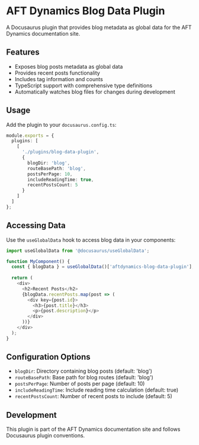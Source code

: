 # AFT Dynamics Blog Data Plugin

A Docusaurus plugin that provides blog metadata as global data for the AFT Dynamics documentation site.

## Features

- Exposes blog posts metadata as global data
- Provides recent posts functionality
- Includes tag information and counts
- TypeScript support with comprehensive type definitions
- Automatically watches blog files for changes during development

## Usage

Add the plugin to your `docusaurus.config.ts`:

```typescript
module.exports = {
  plugins: [
    [
      './plugins/blog-data-plugin',
      {
        blogDir: 'blog',
        routeBasePath: 'blog',
        postsPerPage: 10,
        includeReadingTime: true,
        recentPostsCount: 5
      }
    ]
  ]
};
```

## Accessing Data

Use the `useGlobalData` hook to access blog data in your components:

```typescript
import useGlobalData from '@docusaurus/useGlobalData';

function MyComponent() {
  const { blogData } = useGlobalData()['aftdynamics-blog-data-plugin'];
  
  return (
    <div>
      <h2>Recent Posts</h2>
      {blogData.recentPosts.map(post => (
        <div key={post.id}>
          <h3>{post.title}</h3>
          <p>{post.description}</p>
        </div>
      ))}
    </div>
  );
}
```

## Configuration Options

- `blogDir`: Directory containing blog posts (default: 'blog')
- `routeBasePath`: Base path for blog routes (default: 'blog')  
- `postsPerPage`: Number of posts per page (default: 10)
- `includeReadingTime`: Include reading time calculation (default: true)
- `recentPostsCount`: Number of recent posts to include (default: 5)

## Development

This plugin is part of the AFT Dynamics documentation site and follows Docusaurus plugin conventions.